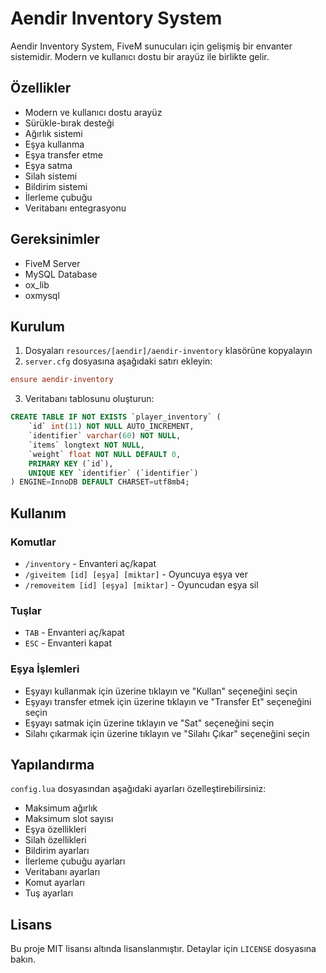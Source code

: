 # Aendir Inventory System

Aendir Inventory System, FiveM sunucuları için gelişmiş bir envanter sistemidir. Modern ve kullanıcı dostu bir arayüz ile birlikte gelir.

## Özellikler

- Modern ve kullanıcı dostu arayüz
- Sürükle-bırak desteği
- Ağırlık sistemi
- Eşya kullanma
- Eşya transfer etme
- Eşya satma
- Silah sistemi
- Bildirim sistemi
- İlerleme çubuğu
- Veritabanı entegrasyonu

## Gereksinimler

- FiveM Server
- MySQL Database
- ox_lib
- oxmysql

## Kurulum

1. Dosyaları `resources/[aendir]/aendir-inventory` klasörüne kopyalayın
2. `server.cfg` dosyasına aşağıdaki satırı ekleyin:
```cfg
ensure aendir-inventory
```

3. Veritabanı tablosunu oluşturun:
```sql
CREATE TABLE IF NOT EXISTS `player_inventory` (
    `id` int(11) NOT NULL AUTO_INCREMENT,
    `identifier` varchar(60) NOT NULL,
    `items` longtext NOT NULL,
    `weight` float NOT NULL DEFAULT 0,
    PRIMARY KEY (`id`),
    UNIQUE KEY `identifier` (`identifier`)
) ENGINE=InnoDB DEFAULT CHARSET=utf8mb4;
```

## Kullanım

### Komutlar

- `/inventory` - Envanteri aç/kapat
- `/giveitem [id] [eşya] [miktar]` - Oyuncuya eşya ver
- `/removeitem [id] [eşya] [miktar]` - Oyuncudan eşya sil

### Tuşlar

- `TAB` - Envanteri aç/kapat
- `ESC` - Envanteri kapat

### Eşya İşlemleri

- Eşyayı kullanmak için üzerine tıklayın ve "Kullan" seçeneğini seçin
- Eşyayı transfer etmek için üzerine tıklayın ve "Transfer Et" seçeneğini seçin
- Eşyayı satmak için üzerine tıklayın ve "Sat" seçeneğini seçin
- Silahı çıkarmak için üzerine tıklayın ve "Silahı Çıkar" seçeneğini seçin

## Yapılandırma

`config.lua` dosyasından aşağıdaki ayarları özelleştirebilirsiniz:

- Maksimum ağırlık
- Maksimum slot sayısı
- Eşya özellikleri
- Silah özellikleri
- Bildirim ayarları
- İlerleme çubuğu ayarları
- Veritabanı ayarları
- Komut ayarları
- Tuş ayarları

## Lisans

Bu proje MIT lisansı altında lisanslanmıştır. Detaylar için `LICENSE` dosyasına bakın. 